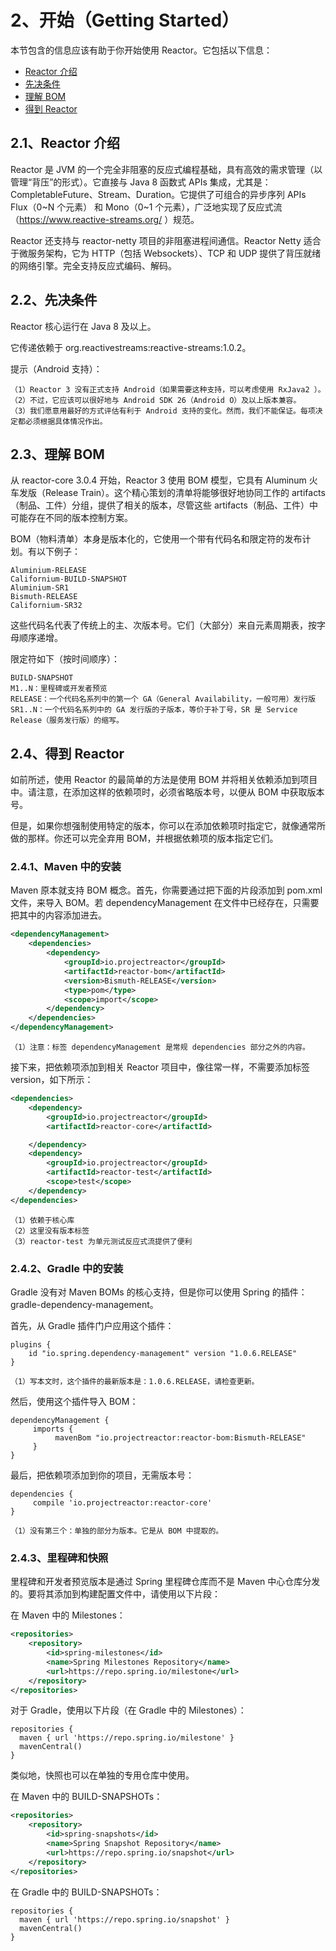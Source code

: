 # 2、开始（Getting Started）

本节包含的信息应该有助于你开始使用 Reactor。它包括以下信息：

* [Reactor 介绍](https://projectreactor.io/docs/core/3.2.11.RELEASE/reference/#getting-started-introducing-reactor)
* [先决条件](https://projectreactor.io/docs/core/3.2.11.RELEASE/reference/#prerequisites)
* [理解 BOM](https://projectreactor.io/docs/core/3.2.11.RELEASE/reference/#getting-started-understanding-bom)
* [得到 Reactor](https://projectreactor.io/docs/core/3.2.11.RELEASE/reference/#getting)

## 2.1、Reactor 介绍

Reactor 是 JVM 的一个完全非阻塞的反应式编程基础，具有高效的需求管理（以管理“背压”的形式）。它直接与 Java 8 函数式 APIs 集成，尤其是：CompletableFuture、Stream、Duration。它提供了可组合的异步序列 APIs Flux（0\~N 个元素） 和 Mono（0\~1 个元素），广泛地实现了反应式流（https://www.reactive-streams.org/ ）规范。

Reactor 还支持与 reactor-netty 项目的非阻塞进程间通信。Reactor Netty 适合于微服务架构，它为 HTTP（包括 Websockets）、TCP 和 UDP 提供了背压就绪的网络引擎。完全支持反应式编码、解码。

## 2.2、先决条件

Reactor 核心运行在 Java 8 及以上。

它传递依赖于 org.reactivestreams:reactive-streams:1.0.2。

提示（Android 支持）：

    （1）Reactor 3 没有正式支持 Android（如果需要这种支持，可以考虑使用 RxJava2 ）。
    （2）不过，它应该可以很好地与 Android SDK 26（Android O）及以上版本兼容。
    （3）我们愿意用最好的方式评估有利于 Android 支持的变化。然而，我们不能保证。每项决定都必须根据具体情况作出。

## 2.3、理解 BOM

从 reactor-core 3.0.4 开始，Reactor 3 使用 BOM 模型，它具有 Aluminum 火车发版（Release Train）。这个精心策划的清单将能够很好地协同工作的 artifacts（制品、工件）分组，提供了相关的版本，尽管这些 artifacts（制品、工件）中可能存在不同的版本控制方案。

BOM（物料清单）本身是版本化的，它使用一个带有代码名和限定符的发布计划。有以下例子：

    Aluminium-RELEASE
    Californium-BUILD-SNAPSHOT
    Aluminium-SR1
    Bismuth-RELEASE
    Californium-SR32

这些代码名代表了传统上的主、次版本号。它们（大部分）来自元素周期表，按字母顺序递增。

限定符如下（按时间顺序）：

    BUILD-SNAPSHOT
    M1..N：里程碑或开发者预览
    RELEASE：一个代码名系列中的第一个 GA（General Availability，一般可用）发行版
    SR1..N：一个代码名系列中的 GA 发行版的子版本，等价于补丁号，SR 是 Service Release（服务发行版）的缩写。

## 2.4、得到 Reactor

如前所述，使用 Reactor 的最简单的方法是使用 BOM 并将相关依赖添加到项目中。请注意，在添加这样的依赖项时，必须省略版本号，以便从  BOM 中获取版本号。

但是，如果你想强制使用特定的版本，你可以在添加依赖项时指定它，就像通常所做的那样。你还可以完全弃用 BOM，并根据依赖项的版本指定它们。

### 2.4.1、Maven 中的安装

Maven 原本就支持 BOM 概念。首先，你需要通过把下面的片段添加到 pom.xml 文件，来导入 BOM。若 dependencyManagement  在文件中已经存在，只需要把其中的内容添加进去。
```xml
<dependencyManagement>
    <dependencies>
        <dependency>
            <groupId>io.projectreactor</groupId>
            <artifactId>reactor-bom</artifactId>
            <version>Bismuth-RELEASE</version>
            <type>pom</type>
            <scope>import</scope>
        </dependency>
    </dependencies>
</dependencyManagement>
```
    （1）注意：标签 dependencyManagement 是常规 dependencies 部分之外的内容。

接下来，把依赖项添加到相关 Reactor 项目中，像往常一样，不需要添加标签 version，如下所示：
```xml
<dependencies>
    <dependency>
        <groupId>io.projectreactor</groupId>
        <artifactId>reactor-core</artifactId>

    </dependency>
    <dependency>
        <groupId>io.projectreactor</groupId>
        <artifactId>reactor-test</artifactId>
        <scope>test</scope>
    </dependency>
</dependencies>
```
    （1）依赖于核心库
    （2）这里没有版本标签
    （3）reactor-test 为单元测试反应式流提供了便利

### 2.4.2、Gradle 中的安装

Gradle 没有对 Maven BOMs 的核心支持，但是你可以使用 Spring 的插件：gradle-dependency-management。

首先，从 Gradle 插件门户应用这个插件：
```
plugins {
    id "io.spring.dependency-management" version "1.0.6.RELEASE"
}
```
    （1）写本文时，这个插件的最新版本是：1.0.6.RELEASE，请检查更新。

然后，使用这个插件导入 BOM：

    dependencyManagement {
         imports {
              mavenBom "io.projectreactor:reactor-bom:Bismuth-RELEASE"
         }
    }

最后，把依赖项添加到你的项目，无需版本号：
```
dependencies {
     compile 'io.projectreactor:reactor-core'
}
```
    （1）没有第三个：单独的部分为版本。它是从 BOM 中提取的。

### 2.4.3、里程碑和快照

里程碑和开发者预览版本是通过 Spring 里程碑仓库而不是 Maven 中心仓库分发的。要将其添加到构建配置文件中，请使用以下片段：

在 Maven 中的 Milestones：
```xml
<repositories>
    <repository>
        <id>spring-milestones</id>
        <name>Spring Milestones Repository</name>
        <url>https://repo.spring.io/milestone</url>
    </repository>
</repositories>
```
对于 Gradle，使用以下片段（在 Gradle 中的 Milestones）：

    repositories {
      maven { url 'https://repo.spring.io/milestone' }
      mavenCentral()
    }

类似地，快照也可以在单独的专用仓库中使用。

在 Maven 中的 BUILD-SNAPSHOTs：
```xml
<repositories>
    <repository>
        <id>spring-snapshots</id>
        <name>Spring Snapshot Repository</name>
        <url>https://repo.spring.io/snapshot</url>
    </repository>
</repositories>
```
在 Gradle 中的 BUILD-SNAPSHOTs：

    repositories {
      maven { url 'https://repo.spring.io/snapshot' }
      mavenCentral()
    }